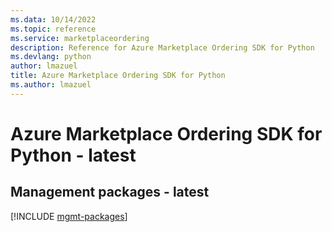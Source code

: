 ```yaml
---
ms.data: 10/14/2022
ms.topic: reference
ms.service: marketplaceordering
description: Reference for Azure Marketplace Ordering SDK for Python
ms.devlang: python
author: lmazuel
title: Azure Marketplace Ordering SDK for Python
ms.author: lmazuel
---
```

# Azure Marketplace Ordering SDK for Python - latest

## Management packages - latest
[!INCLUDE [mgmt-packages](marketplace-ordering-mgmt-index.md)]